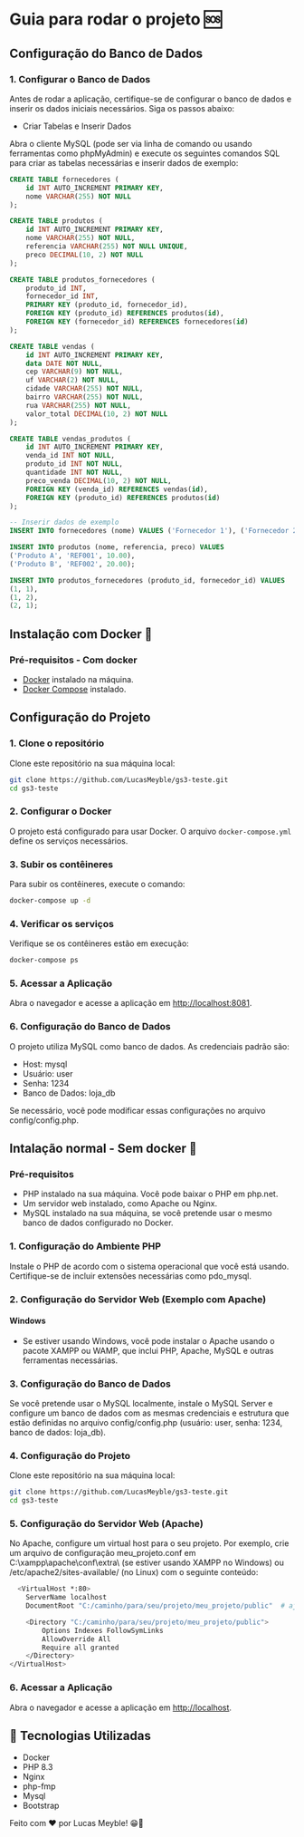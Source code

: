 # Guia para rodar o projeto 🆘

## Configuração do Banco de Dados

### 1. Configurar o Banco de Dados

Antes de rodar a aplicação, certifique-se de configurar o banco de dados e inserir os dados iniciais necessários. Siga os passos abaixo:

- Criar Tabelas e Inserir Dados

Abra o cliente MySQL (pode ser via linha de comando ou usando ferramentas como phpMyAdmin) e execute os seguintes comandos SQL para criar as tabelas necessárias e inserir dados de exemplo:

```sql
CREATE TABLE fornecedores (
    id INT AUTO_INCREMENT PRIMARY KEY,
    nome VARCHAR(255) NOT NULL
);

CREATE TABLE produtos (
    id INT AUTO_INCREMENT PRIMARY KEY,
    nome VARCHAR(255) NOT NULL,
    referencia VARCHAR(255) NOT NULL UNIQUE,
    preco DECIMAL(10, 2) NOT NULL
);

CREATE TABLE produtos_fornecedores (
    produto_id INT,
    fornecedor_id INT,
    PRIMARY KEY (produto_id, fornecedor_id),
    FOREIGN KEY (produto_id) REFERENCES produtos(id),
    FOREIGN KEY (fornecedor_id) REFERENCES fornecedores(id)
);

CREATE TABLE vendas (
    id INT AUTO_INCREMENT PRIMARY KEY,
    data DATE NOT NULL,
    cep VARCHAR(9) NOT NULL,
    uf VARCHAR(2) NOT NULL,
    cidade VARCHAR(255) NOT NULL,
    bairro VARCHAR(255) NOT NULL,
    rua VARCHAR(255) NOT NULL,
    valor_total DECIMAL(10, 2) NOT NULL
);

CREATE TABLE vendas_produtos (
    id INT AUTO_INCREMENT PRIMARY KEY,
    venda_id INT NOT NULL,
    produto_id INT NOT NULL,
    quantidade INT NOT NULL,
    preco_venda DECIMAL(10, 2) NOT NULL,
    FOREIGN KEY (venda_id) REFERENCES vendas(id),
    FOREIGN KEY (produto_id) REFERENCES produtos(id)
);

-- Inserir dados de exemplo
INSERT INTO fornecedores (nome) VALUES ('Fornecedor 1'), ('Fornecedor 2');

INSERT INTO produtos (nome, referencia, preco) VALUES
('Produto A', 'REF001', 10.00),
('Produto B', 'REF002', 20.00);

INSERT INTO produtos_fornecedores (produto_id, fornecedor_id) VALUES
(1, 1),
(1, 2),
(2, 1);

```

## Instalação com Docker 🐋

### Pré-requisitos - Com docker

- [Docker](https://www.docker.com/get-started) instalado na máquina.
- [Docker Compose](https://docs.docker.com/compose/install/) instalado.

## Configuração do Projeto

### 1. Clone o repositório

Clone este repositório na sua máquina local:

```sh
git clone https://github.com/LucasMeyble/gs3-teste.git
cd gs3-teste
```

### 2. Configurar o Docker

O projeto está configurado para usar Docker. O arquivo `docker-compose.yml` define os serviços necessários.

### 3. Subir os contêineres

Para subir os contêineres, execute o comando:

```bash
docker-compose up -d

```

### 4. Verificar os serviços

Verifique se os contêineres estão em execução:

```bash
docker-compose ps
```

### 5. Acessar a Aplicação

Abra o navegador e acesse a aplicação em <http://localhost:8081>.

### 6. Configuração do Banco de Dados

O projeto utiliza MySQL como banco de dados. As credenciais padrão são:

- Host: mysql
- Usuário: user
- Senha: 1234
- Banco de Dados: loja_db

Se necessário, você pode modificar essas configurações no arquivo config/config.php.

## Intalação normal - Sem docker 👾

### Pré-requisitos

- PHP instalado na sua máquina. Você pode baixar o PHP em php.net.
- Um servidor web instalado, como Apache ou Nginx.
- MySQL instalado na sua máquina, se você pretende usar o mesmo banco de dados configurado no Docker.

### 1. Configuração do Ambiente PHP

Instale o PHP de acordo com o sistema operacional que você está usando. Certifique-se de incluir extensões necessárias como pdo_mysql.

### 2. Configuração do Servidor Web (Exemplo com Apache)

#### Windows

- Se estiver usando Windows, você pode instalar o Apache usando o pacote XAMPP ou WAMP, que inclui PHP, Apache, MySQL e outras ferramentas necessárias.

### 3. Configuração do Banco de Dados

Se você pretende usar o MySQL localmente, instale o MySQL Server e configure um banco de dados com as mesmas credenciais e estrutura que estão definidas no arquivo config/config.php (usuário: user, senha: 1234, banco de dados: loja_db).

### 4. Configuração do Projeto

Clone este repositório na sua máquina local:

```sh
git clone https://github.com/LucasMeyble/gs3-teste.git
cd gs3-teste
```

### 5. Configuração do Servidor Web (Apache)

No Apache, configure um virtual host para o seu projeto. Por exemplo, crie um arquivo de configuração meu_projeto.conf em C:\xampp\apache\conf\extra\ (se estiver usando XAMPP no Windows) ou /etc/apache2/sites-available/ (no Linux) com o seguinte conteúdo:

```bash
  <VirtualHost *:80>
    ServerName localhost
    DocumentRoot "C:/caminho/para/seu/projeto/meu_projeto/public"  # ajuste o caminho conforme necessário

    <Directory "C:/caminho/para/seu/projeto/meu_projeto/public">
        Options Indexes FollowSymLinks
        AllowOverride All
        Require all granted
    </Directory>
</VirtualHost>
```

### 6. Acessar a Aplicação

Abra o navegador e acesse a aplicação em <http://localhost>.

## 🤖 Tecnologias Utilizadas

- Docker
- PHP 8.3
- Nginx
- php-fmp
- Mysql
- Bootstrap

Feito com ❤️ por Lucas Meyble! 😁🐠
